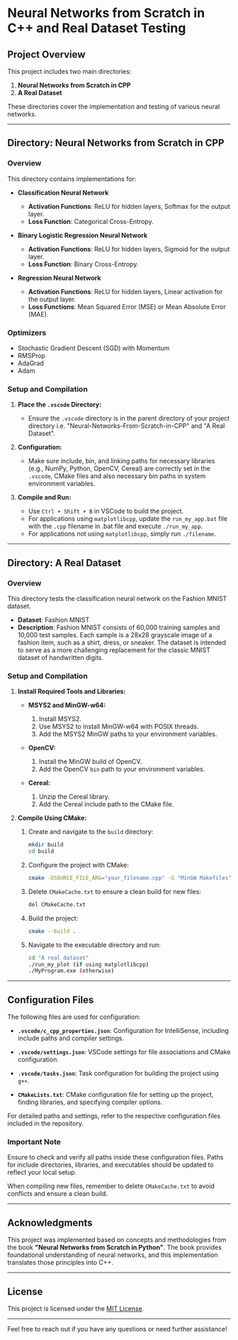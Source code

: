 # Neural Networks from Scratch in C++ and Real Dataset Testing

## Project Overview

This project includes two main directories:

1. **Neural Networks from Scratch in CPP**
2. **A Real Dataset**

These directories cover the implementation and testing of various neural networks.

---

## Directory: Neural Networks from Scratch in CPP

### Overview

This directory contains implementations for:

- **Classification Neural Network**
  - **Activation Functions**: ReLU for hidden layers, Softmax for the output layer.
  - **Loss Function**: Categorical Cross-Entropy.

- **Binary Logistic Regression Neural Network**
  - **Activation Functions**: ReLU for hidden layers, Sigmoid for the output layer.
  - **Loss Function**: Binary Cross-Entropy.

- **Regression Neural Network**
  - **Activation Functions**: ReLU for hidden layers, Linear activation for the output layer.
  - **Loss Functions**: Mean Squared Error (MSE) or Mean Absolute Error (MAE).

### Optimizers

- Stochastic Gradient Descent (SGD) with Momentum
- RMSProp
- AdaGrad
- Adam

### Setup and Compilation

1. **Place the `.vscode` Directory:**
   - Ensure the `.vscode` directory is in the parent directory of your project directory i.e. "Neural-Networks-From-Scratch-in-CPP" and "A Real Dataset".

2. **Configuration:**
   - Make sure include, bin, and linking paths for necessary libraries (e.g., NumPy, Python, OpenCV, Cereal) are correctly set in the `.vscode`, CMake files and also necessary bin paths in system environment variables.

3. **Compile and Run:**
   - Use `Ctrl + Shift + B` in VSCode to build the project.
   - For applications using `matplotlibcpp`, update the `run_my_app.bat` file with the `.cpp` filename in .bat file and execute `./run_my_app`.
   - For applications not using `matplotlibcpp`, simply run `./filename`.

---

## Directory: A Real Dataset

### Overview

This directory tests the classification neural network on the Fashion MNIST dataset. 

- **Dataset**: Fashion MNIST
- **Description**: Fashion MNIST consists of 60,000 training samples and 10,000 test samples. Each sample is a 28x28 grayscale image of a fashion item, such as a shirt, dress, or sneaker. The dataset is intended to serve as a more challenging replacement for the classic MNIST dataset of handwritten digits.

### Setup and Compilation

1. **Install Required Tools and Libraries:**

   - **MSYS2 and MinGW-w64:**
     1. Install MSYS2.
     2. Use MSYS2 to install MinGW-w64 with POSIX threads.
     3. Add the MSYS2 MinGW paths to your environment variables.

   - **OpenCV:**
     1. Install the MinGW build of OpenCV.
     2. Add the OpenCV `bin` path to your environment variables.

   - **Cereal:**
     1. Unzip the Cereal library.
     2. Add the Cereal include path to the CMake file.

2. **Compile Using CMake:**

   1. Create and navigate to the `build` directory:
      ```bash
      mkdir build
      cd build
      ```

   2. Configure the project with CMake:
      ```bash
      cmake -DSOURCE_FILE_ARG="your_filename.cpp" -G "MinGW Makefiles" ..
      ```

   3. Delete `CMakeCache.txt` to ensure a clean build for new files:
        ```bash
        del CMakeCache.txt
        ```

   4. Build the project:
      ```bash
      cmake --build .
      ```

   5. Navigate to the executable directory and run:
      ```bash
      cd "A real dataset"
      ./run_my_plot (if using matplotlibcpp)
      ./MyProgram.exe (otherwise)
      ```

---

## Configuration Files

The following files are used for configuration:

- **`.vscode/c_cpp_properties.json`**: Configuration for IntelliSense, including include paths and compiler settings.
- **`.vscode/settings.json`**: VSCode settings for file associations and CMake configuration.
- **`.vscode/tasks.json`**: Task configuration for building the project using `g++`.

- **`CMakeLists.txt`**: CMake configuration file for setting up the project, finding libraries, and specifying compiler options.

For detailed paths and settings, refer to the respective configuration files included in the repository.

### Important Note

Ensure to check and verify all paths inside these configuration files. Paths for include directories, libraries, and executables should be updated to reflect your local setup.

When compiling new files, remember to delete `CMakeCache.txt` to avoid conflicts and ensure a clean build.

---

## Acknowledgments

This project was implemented based on concepts and methodologies from the book **"Neural Networks from Scratch in Python"**. The book provides foundational understanding of neural networks, and this implementation translates those principles into C++.

---

## License

This project is licensed under the [MIT License](LICENSE).

---

Feel free to reach out if you have any questions or need further assistance!
